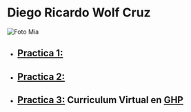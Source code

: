 # Diego Ricardo Wolf Cruz

![Foto Mía](https://scontent.fmex2-2.fna.fbcdn.net/v/t39.30808-6/303429096_2228142677355246_5077615512543719256_n.jpg?_nc_cat=100&ccb=1-7&_nc_sid=6ee11a&_nc_eui2=AeGZEm0UNbQHYX_Z31EOtfrISvVqkiv8hzlK9WqSK_yHOVVFWoAUE48aiRgN4mLaHzgzBTy80B1-a7SaB_bA6vis&_nc_ohc=2zdX3o5yBYkQ7kNvgFCqXyp&_nc_oc=AdhSpP3SNgu11Pr1VJ-MEauJbaN6AQ-ycKw9ZQc9JPgIE--7op6lrJFNFBOT8_sazvvvIVpAbEmebTpYr4Kixju1&_nc_zt=23&_nc_ht=scontent.fmex2-2.fna&_nc_gid=AY5wIfzQ51rxx1e3_81fDSP&oh=00_AYDMEpO2S5y7O--tTUujaXoaK5DKsiX8i-5V0C5_dbXcMg&oe=67BAB1A1)

- ## [Practica 1:](practica1.md)
- ## [Practica 2:](practica2.md)
- ## [Practica 3:](docs/index.html) Curriculum Virtual en [GHP](https://uwuolf.github.io/5toSemestre/)